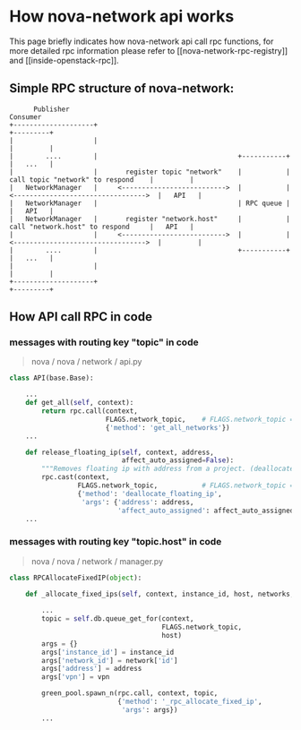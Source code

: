 # How nova-network api works

This page briefly indicates how nova-network api call rpc functions, for more detailed rpc information please refer to [[nova-network-rpc-registry]] and [[inside-openstack-rpc]].

## Simple RPC structure of nova-network:


		  Publisher                                                                                               Consumer
	+--------------------+                                                                                       +---------+
	|                    |                                                                                       |         |
	|        ....        |                                   +-----------+                                       |   ...   |
	|                    |       register topic "network"    |           |    call topic "network" to respond    |         |
	|   NetworkManager   |     <-------------------------->  |           |  <--------------------------------->  |   API   |
	|   NetworkManager   |                                   | RPC queue |                                       |   API   |
	|   NetworkManager   |       register "network.host"     |           |    call "network.host" to respond     |   API   |
	|                    |     <-------------------------->  |           |  <--------------------------------->  |         |
	|        ....        |                                   +-----------+                                       |   ...   |
	|                    |                                                                                       |         |
	+--------------------+                                                                                       +---------+

## How API call RPC in code 

### messages with routing key "topic" in code
> nova / nova / network / api.py

```python
class API(base.Base):

	...
    def get_all(self, context):
        return rpc.call(context,
                        FLAGS.network_topic,	# FLAGS.network_topic = "network"
                        {'method': 'get_all_networks'})
	...

    def release_floating_ip(self, context, address,
                            affect_auto_assigned=False):
        """Removes floating ip with address from a project. (deallocates)"""
        rpc.cast(context,
                 FLAGS.network_topic,			# FLAGS.network_topic = "network"
                 {'method': 'deallocate_floating_ip',
                  'args': {'address': address,
                           'affect_auto_assigned': affect_auto_assigned}})
    ...
```


### messages with routing key "topic.host" in code
> nova / nova / network / manager.py

```python
class RPCAllocateFixedIP(object):

    def _allocate_fixed_ips(self, context, instance_id, host, networks, **kwargs):
	
		...
		topic = self.db.queue_get_for(context,
									  FLAGS.network_topic,
									  host)
		args = {}
		args['instance_id'] = instance_id
		args['network_id'] = network['id']
		args['address'] = address
		args['vpn'] = vpn

		green_pool.spawn_n(rpc.call, context, topic,
						   {'method': '_rpc_allocate_fixed_ip',
							'args': args})
		...
```
